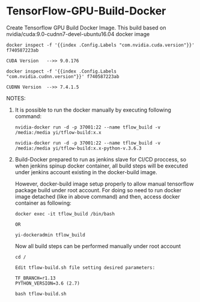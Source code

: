 # TensorFlow-GPU-Build-Docker
Create Tensorflow GPU Build Docker Image. This build based on nvidia/cuda:9.0-cudnn7-devel-ubuntu16.04 docker image
```
docker inspect -f '{{index .Config.Labels "com.nvidia.cuda.version"}}' f740587223ab

CUDA Version   -->> 9.0.176

docker inspect -f '{{index .Config.Labels "com.nvidia.cudnn.version"}}' f740587223ab

CUDNN Version  -->> 7.4.1.5
```
NOTES:

1. It is possible to run the docker manually by executing following command:
   ```
   nvidia-docker run -d -p 37001:22 --name tflow_build -v /media:/media yi/tflow-build:x.x
   
   nvidia-docker run -d -p 37001:22 --name tflow_build -v /media:/media yi/tflow-build:x.x-python-v.3.6.3
   ```

3. Build-Docker prepared to run as jenkins slave for CI/CD proccess, so when jenkins spinup docker container,
   all build steps will be executed under jenkins account existing in the docker-build image.

   However, docker-build image setup properly to allow manual tensorflow package build under root account.
   For doing so need to run docker image detached (like in above command) and then, access docker container as following:
   ```
   docker exec -it tflow_build /bin/bash
   
   OR
   
   yi-dockeradmin tflow_build
   ```

   Now all build steps can be performed manually under root account
   
   ```
   cd /
   
   Edit tflow-build.sh file setting desired parameters:
   
   TF_BRANCH=r1.13
   PYTHON_VERSION=3.6 (2.7)
   
   bash tflow-build.sh
   ```
